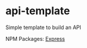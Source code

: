 # api-template
Simple template to build an API


NPM Packages:
[Express](https://www.npmjs.com/package/express)
